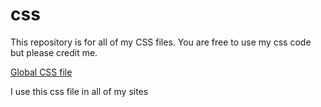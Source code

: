 # css

This repository is for all of my CSS files. You are free to use my css code but please credit me.

[Global CSS file](https://basiccorruption.github.io/css/global.css)

I use this css file in all of my sites
